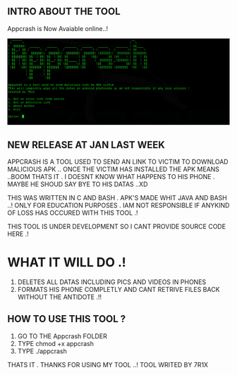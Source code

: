 ## INTRO ABOUT THE TOOL
Appcrash is Now Avaiable online..!

<center><img src="https://raw.githubusercontent.com/Whitecat18/Appcrash/main/file/Capture.PNG" alt="Appcrash"></center>

## NEW RELEASE AT JAN LAST WEEK
APPCRASH IS A TOOL USED TO SEND AN LINK TO VICTIM TO DOWNLOAD MALICIOUS APK .. 
ONCE THE VICTIM HAS INSTALLED THE APK MEANS ..BOOM THATS IT . I DOESNT KNOW WHAT HAPPENS TO HIS PHONE .
MAYBE HE SHOUD SAY BYE TO HIS DATAS ..XD

THIS WAS WRITTEN IN C AND BASH . APK'S MADE WHIT JAVA AND BASH ..!
ONLY FOR EDUCATION PURPOSES . 
IAM NOT RESPONSIBLE IF ANYKIND OF LOSS HAS OCCURED WITH THIS TOOL .!

THIS TOOL IS UNDER DEVELOPMENT SO I CANT PROVIDE SOURCE CODE HERE .!


# WHAT IT WILL DO .!
1. DELETES ALL DATAS INCLUDING PICS AND VIDEOS IN PHONES 
2. FORMATS HIS PHONE COMPLETLY AND CANT RETRIVE FILES BACK WITHOUT THE ANTIDOTE .!!

## HOW TO USE THIS TOOL ? 
1. GO TO THE Appcrash FOLDER
2. TYPE chmod +x appcrash
3. TYPE ./appcrash 

THATS IT . THANKS FOR USING MY TOOL ..!
TOOL WRITED BY 7R1X 
